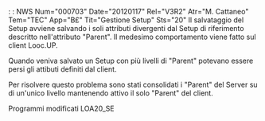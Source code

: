  :  : NWS Num="000703" Date="20120117" Rel="V3R2" Atr="M. Cattaneo" Tem="TEC" App="B£" Tit="Gestione Setup" Sts="20"
Il salvataggio del Setup avviene salvando i soli attributi divergenti dal Setup di riferimento descritto nell'attributo "Parent". Il medesimo comportamento viene fatto sul client Looc.UP.

Quando veniva salvato un Setup con più livelli di "Parent" potevano essere persi gli attibuti definiti dal client.

Per risolvere questo problema sono stati consolidati i "Parent" del Server su di un'unico livello mantenendo attivo il solo "Parent" del client.

Programmi modificati
LOA20_SE
